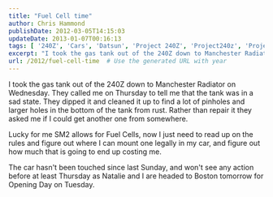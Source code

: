 ```yaml
---
title: "Fuel Cell time"
author: Chris Hammond
publishDate: 2012-03-05T14:15:03
updateDate: 2013-01-07T00:16:13
tags: [ '240Z', 'Cars', 'Datsun', 'Project 240Z', 'Project240z', 'Project240Zcom' ]
excerpt: "I took the gas tank out of the 240Z down to Manchester Radiator on Wednesday. They called me on Thursday to tell me that the tank was in a sad state. They dipped it and cleaned it up to find a lot of pinholes and larger holes in the bottom of the tank from rust. Rather than repair it they asked me if I could get another one from somewhere. Lucky for me SM2 allows for Fuel Cells, now I just need to read up on the rules and figure out where I can mount one legally in my car, and figure out how much that is going to end up costing me. The car hasn't been touched since last Sunday, and won't see any action before at least Thursday as Natalie and I are headed to Boston tomorrow for Opening Day on..."
url: /2012/fuel-cell-time  # Use the generated URL with year
---
```

<P>I took the gas tank out of the 240Z down to Manchester Radiator on Wednesday. They called me on Thursday to tell me that the tank was in a sad state. They dipped it and cleaned it up to find a lot of pinholes and larger holes in the bottom of the tank from rust. Rather than repair it they asked me if I could get another one from somewhere.</P> <P>Lucky for me SM2 allows for Fuel Cells, now I just need to read up on the rules and figure out where I can mount one legally in my car, and figure out how much that is going to end up costing me.</P> <P>The car hasn't been touched since last Sunday, and won't see any action before at least Thursday as Natalie and I are headed to Boston tomorrow for Opening Day on Tuesday.</P>
